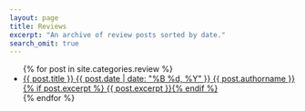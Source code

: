 ```yaml
---
layout: page
title: Reviews
excerpt: "An archive of review posts sorted by date."
search_omit: true
---
```


<ul class="post-list">
{% for post in site.categories.review %}
  <li><article><a href="{{ site.url }}{{ post.url }}">{{ post.title }} <span class="entry-date"><time datetime="{{ post.date | date_to_xmlschema }}">{{ post.date | date: "%B %d, %Y" }}</time> </span>{{ post.authorname }}{% if post.excerpt %} <span class="excerpt">{{ post.excerpt }}</span>{% endif %}</a></article></li>
{% endfor %}
</ul>
